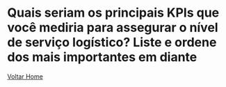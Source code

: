 # Quais seriam os principais KPIs que você mediria para assegurar o nível de serviço logístico? Liste e ordene dos mais importantes em diante

[Voltar Home](README.md)